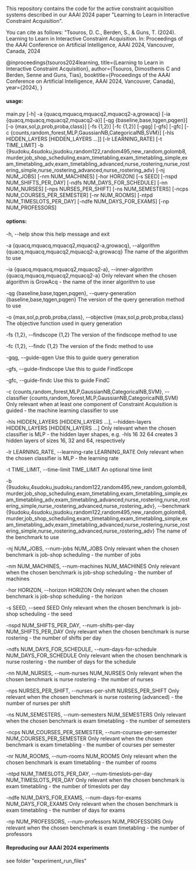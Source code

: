 This repository contains the code for the active constraint acquisition systems described in our AAAI 2024 paper "Learning to Learn in Interactive Constraint Acquisition".

You can cite as follows: "Tsouros, D. C., Berden, S., & Guns, T. (2024). Learning to Learn in Interactive Constraint Acquisition. In: Proceedings of the AAAI Conference on Artificial Intelligence, AAAI 2024, Vancouver, Canada, 2024

@inproceedings{tsouros2024learning,
  title={Learning to Learn in Interactive Constraint Acquisition},
  author={Tsouros, Dimosthenis C and Berden, Senne and Guns, Tias},
  booktitle={Proceedings of the AAAI Conference on Artificial Intelligence, AAAI 2024, Vancouver, Canada},
  year={2024},
}


#### usage: 

main.py [-h] -a {quacq,mquacq,mquacq2,mquacq2-a,growacq}
               [-ia {quacq,mquacq,mquacq2,mquacq2-a}]
               [-qg {baseline,base,tqgen,pqgen}]
               [-o {max,sol,p,prob,proba,class}] [-fs {1,2}] [-fc {1,2}]
               [-gqg] [-gfs] [-gfc]
               [-c {counts,random_forest,MLP,GaussianNB,CategoricalNB,SVM}]
               [-hls HIDDEN_LAYERS [HIDDEN_LAYERS ...]] [-lr LEARNING_RATE]
               [-t TIME_LIMIT] -b {9sudoku,4sudoku,jsudoku,random122,random495,new_random,golomb8,murder,job_shop_scheduling,exam_timetabling,exam_timetabling_simple,exam_timetabling_adv,exam_timetabling_advanced,nurse_rostering,nurse_rostering_simple,nurse_rostering_advanced,nurse_rostering_adv}
               [-nj NUM_JOBS] [-nm NUM_MACHINES] [-hor HORIZON] [-s SEED]
               [-nspd NUM_SHIFTS_PER_DAY] [-ndfs NUM_DAYS_FOR_SCHEDULE]
               [-nn NUM_NURSES] [-nps NURSES_PER_SHIFT] [-ns NUM_SEMESTERS]
               [-ncps NUM_COURSES_PER_SEMESTER] [-nr NUM_ROOMS]
               [-ntpd NUM_TIMESLOTS_PER_DAY] [-ndfe NUM_DAYS_FOR_EXAMS]
               [-np NUM_PROFESSORS]

#### options:

  -h, --help            show this help message and exit

  -a {quacq,mquacq,mquacq2,mquacq2-a,growacq}, --algorithm {quacq,mquacq,mquacq2,mquacq2-a,growacq}
                        The name of the algorithm to use

  -ia {quacq,mquacq,mquacq2,mquacq2-a}, --inner-algorithm {quacq,mquacq,mquacq2,mquacq2-a}
                        Only relevant when the chosen algorithm is GrowAcq -
                        the name of the inner algorithm to use

  -qg {baseline,base,tqgen,pqgen}, --query-generation {baseline,base,tqgen,pqgen}
                        The version of the query generation method to use

  -o {max,sol,p,prob,proba,class}, --objective {max,sol,p,prob,proba,class}
                        The objective function used in query generation

  -fs {1,2}, --findscope {1,2}
                        The version of the findscope method to use

  -fc {1,2}, --findc {1,2}
                        The version of the findc method to use

  -gqg, --guide-qgen    Use this to guide query generation

  -gfs, --guide-findscope
                        Use this to guide FindScope

  -gfc, --guide-findc   Use this to guide FindC

  -c {counts,random_forest,MLP,GaussianNB,CategoricalNB,SVM}, --classifier {counts,random_forest,MLP,GaussianNB,CategoricalNB,SVM}
                        Only relevant when at least one component of
                        Constraint Acquisition is guided - the machine
                        learning classifier to use

  -hls HIDDEN_LAYERS [HIDDEN_LAYERS ...], --hidden-layers HIDDEN_LAYERS [HIDDEN_LAYERS ...]
                        Only relevant when the chosen classifier is MLP - the
                        hidden layer shapes, e.g. -hls 16 32 64 creates 3
                        hidden layers of sizes 16, 32 and 64, respectively

  -lr LEARNING_RATE, --learning-rate LEARNING_RATE
                        Only relevant when the chosen classifier is MLP - the
                        learning rate

  -t TIME_LIMIT, --time-limit TIME_LIMIT
                        An optional time limit

  -b {9sudoku,4sudoku,jsudoku,random122,random495,new_random,golomb8,murder,job_shop_scheduling,exam_timetabling,exam_timetabling_simple,exam_timetabling_adv,exam_timetabling_advanced,nurse_rostering,nurse_rostering_simple,nurse_rostering_advanced,nurse_rostering_adv}, --benchmark {9sudoku,4sudoku,jsudoku,random122,random495,new_random,golomb8,murder,job_shop_scheduling,exam_timetabling,exam_timetabling_simple,exam_timetabling_adv,exam_timetabling_advanced,nurse_rostering,nurse_rostering_simple,nurse_rostering_advanced,nurse_rostering_adv}
                        The name of the benchmark to use

  -nj NUM_JOBS, --num-jobs NUM_JOBS
                        Only relevant when the chosen benchmark is job-shop
                        scheduling - the number of jobs

  -nm NUM_MACHINES, --num-machines NUM_MACHINES
                        Only relevant when the chosen benchmark is job-shop
                        scheduling - the number of machines

  -hor HORIZON, --horizon HORIZON
                        Only relevant when the chosen benchmark is job-shop
                        scheduling - the horizon

  -s SEED, --seed SEED  Only relevant when the chosen benchmark is job-shop
                        scheduling - the seed

  -nspd NUM_SHIFTS_PER_DAY, --num-shifts-per-day NUM_SHIFTS_PER_DAY
                        Only relevant when the chosen benchmark is nurse
                        rostering - the number of shifts per day

  -ndfs NUM_DAYS_FOR_SCHEDULE, --num-days-for-schedule NUM_DAYS_FOR_SCHEDULE
                        Only relevant when the chosen benchmark is nurse
                        rostering - the number of days for the schedule

  -nn NUM_NURSES, --num-nurses NUM_NURSES
                        Only relevant when the chosen benchmark is nurse
                        rostering - the number of nurses

  -nps NURSES_PER_SHIFT, --nurses-per-shift NURSES_PER_SHIFT
                        Only relevant when the chosen benchmark is nurse
                        rostering (advanced) - the number of nurses per shift

  -ns NUM_SEMESTERS, --num-semesters NUM_SEMESTERS
                        Only relevant when the chosen benchmark is exam
                        timetabling - the number of semesters

  -ncps NUM_COURSES_PER_SEMESTER, --num-courses-per-semester NUM_COURSES_PER_SEMESTER
                        Only relevant when the chosen benchmark is exam
                        timetabling - the number of courses per semester

  -nr NUM_ROOMS, --num-rooms NUM_ROOMS
                        Only relevant when the chosen benchmark is exam
                        timetabling - the number of rooms

  -ntpd NUM_TIMESLOTS_PER_DAY, --num-timeslots-per-day NUM_TIMESLOTS_PER_DAY
                        Only relevant when the chosen benchmark is exam
                        timetabling - the number of timeslots per day

  -ndfe NUM_DAYS_FOR_EXAMS, --num-days-for-exams NUM_DAYS_FOR_EXAMS
                        Only relevant when the chosen benchmark is exam
                        timetabling - the number of days for exams

  -np NUM_PROFESSORS, --num-professors NUM_PROFESSORS
                        Only relevant when the chosen benchmark is exam
                        timetabling - the number of professors


#### Reproducing our AAAI 2024 experiments

see folder "experiment_run_files"
